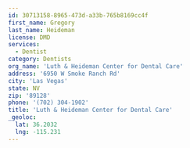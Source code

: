```yaml
---
id: 30713158-8965-473d-a33b-765b8169cc4f
first_name: Gregory
last_name: Heideman
license: DMD
services:
  - Dentist
category: Dentists
org_name: 'Luth & Heideman Center for Dental Care'
address: '6950 W Smoke Ranch Rd'
city: 'Las Vegas'
state: NV
zip: '89128'
phone: '(702) 304-1902'
title: 'Luth & Heideman Center for Dental Care'
_geoloc:
  lat: 36.2032
  lng: -115.231
---
```

